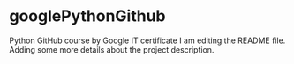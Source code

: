 # googlePythonGithub
Python GitHub course by Google IT certificate
I am editing the README file. Adding some more details about the project description.
